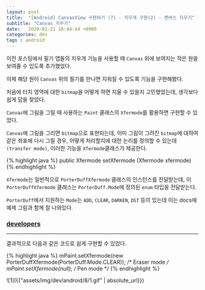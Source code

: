```yaml
---
layout: post
title:  "[Android] CanvasView 구현하기 (7) - 지우개 구현(2) - 캔버스 지우기"
subtitle: "Canvas 지우기"
date:   2020-01-21 16:44:44 +0900
categories: dev
tags : android
---
```


이전 포스팅에서 필기 앱들의 지우개 기능을 사용할 때 `Canvas` 위에 보여지는 작은 원을 보여줄 수 있도록 추가했었다.

이제 해당 원이 `Canvas` 위의 필기를 만나면 지워질 수 있도록 기능을 구현해봤다.

처음에 터치 영역에 대한 `bitmap`을 어떻게 하면 지울 수 있을지 고민했었는데, 생각보다 쉽게 답을 찾았다.

`Canvas`에 그림을 그릴 때 사용하는 `Paint` 클래스의 `Xfermode`를 활용하면 구현할 수 있었다.

`Canvas`에 그림을 그리면 `bitmap`으로 표현되는데, 이미 그림이 그려진 `bitmap`에 대하여 같은 좌표에 다시 그릴 경우, 어떻게 처리할지에 대한 논리를 정의할 수 있는데`(transfer mode)`, 이러한 기능을 `Xfermode`클래스가 제공한다.

{% highlight java %}
public Xfermode setXfermode (Xfermode xfermode)
{% endhighlight %}

`Xfermode`는 일반적으로 `PorterDuffXfermode` 클래스의 인스턴스를 전달받는데, 이 `PorterDuffXfermode` 클래스는 `PorterDuff.Mode`에 정의된 `enum` 타입을 전달받는다.

`PorterDuff`에서 지원하는 `Mode`는 `ADD`, `CLEAR`, `DARKEN`, `DST` 등이 있는데 이는 docs에 예제 그림과 함께 잘 나와있다.

### [developers]({{"https://developer.android.com/reference/android/graphics/PorterDuff.Mode"}})

---
결과적으로 다음과 같은 코드로 쉽게 구현할 수 있었다.

{% highlight java %}
mPaint.setXfermode(new PorterDuffXfermode(PorterDuff.Mode.CLEAR)); /* Eraser mode */
mPaint.setXfermode(null); /* Pen mode */
{% endhighlight %}



![1]({{"assets/img/dev/android/8/1.gif" | absolute_url}})
